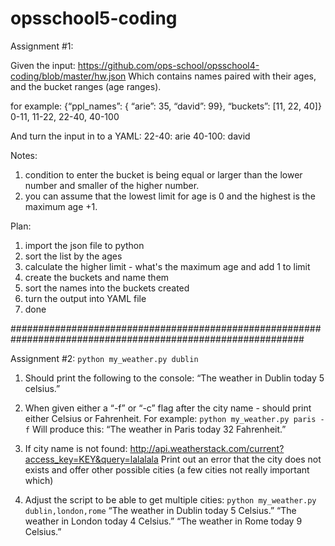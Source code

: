 # opsschool5-coding

Assignment #1:

Given the input:
https://github.com/ops-school/opsschool4-coding/blob/master/hw.json
Which contains names paired with their ages, and the bucket ranges (age ranges).

for example:
{“ppl_names”: {
“arie”: 35, “david”: 99},
“buckets”: [11, 22, 40]}
0-11, 11-22, 22-40, 40-100

And turn the input in to a YAML:
22-40:
arie
40-100:
david

Notes:
1. condition to enter the bucket is being equal or larger than the lower number and smaller of the higher number.
2. you can assume that the lowest limit for age is 0 and the highest is the maximum age +1.


Plan:
1. import the json file to python
2. sort the list by the ages
3. calculate the higher limit -  what's the maximum age and add 1 to limit
4. create the buckets and name them
5. sort the names into the buckets created
6. turn the output into  YAML file
7. done

#############################################################################################################

Assignment #2:
`python my_weather.py dublin`

1. Should print the following to the console:
“The weather in Dublin today 5 celsius.”

2. When given either a “-f” or “-c” flag after the city name - should print
either Celsius or Fahrenheit. For example:
`python my_weather.py paris -f`
Will produce this:
“The weather in Paris today 32 Fahrenheit.”

3. If city name is not found:
http://api.weatherstack.com/current?access_key=KEY&query=lalalala
Print out an error that the city does not exists and offer other possible
cities (a few cities not really important which)

4. Adjust the script to be able to get multiple cities:
`python my_weather.py dublin,london,rome`
“The weather in Dublin today 5 Celsius.”
“The weather in London today 4 Celsius.”
“The weather in Rome today 9 Celsius.”
